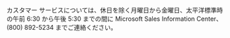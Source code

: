 <Token xmlns:xlink="http://www.w3.org/1999/xlink">カスタマー サービスについては、休日を除く月曜日から金曜日、太平洋標準時の午前 6:30 から午後 5:30 までの間に Microsoft Sales Information Center、(800) 892-5234 までご連絡ください。</Token>

<!--HONumber=May16_HO1-->



